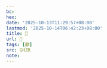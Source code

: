 ```yaml
---
bc:
hex:
date: '2025-10-13T11:29:57+08:00'
lastmod: '2025-10-14T06:42:23+08:00'
title: 󰣴
url: 󰣴
tags: [歠]
src: GHZR
note:
---
```

